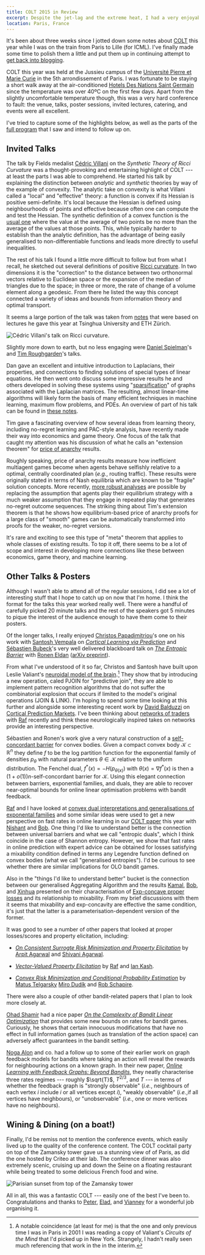 ```yaml
---
title: COLT 2015 in Review
excerpt: Despite the jet-lag and the extreme heat, I had a very enjoyable time at COLT this year. This is a summary of some of the highlights for me as well as a list of work I saw that I'd like to investigate further.
location: Paris, France
---
```


It's been about three weeks since I jotted down some notes about [COLT][] this
year while I was on the train from Paris to Lille (for ICML). I've finally made
some time to polish them a little and put them up in continuing attempt to 
[get back into blogging](/blog/restarting.html).

[colt]: http://www.learningtheory.org/colt2015/


COLT this year was held at the Jussieu campus of the 
[Université Pierre et Marie Curie][UPMC] in the 5th arrondissement of Paris.
I was fortunate to be staying a short walk away at the air-conditioned 
[Hotels Des Nations Saint Germain][HdNSG] since the temperature was over 40ºC
on the first few days. Apart from the slightly uncomfortable temperature
though, this was a very hard conference to fault: the venue, talks, poster
sessions, invited lectures, catering, and events were all excellent. 

I've tried to capture some of the highlights below, as well as the parts of the 
[full program][] that I saw and intend to follow up on. 

[full program]: http://easychair.org/smart-program/COLT2015/index.html
[HdNSG]: http://www.paris-hotel-des-nations-st-germain.com/en/home/?r=3955002
[UPMC]: http://www.upmc.fr/en/index.html

## Invited Talks

The talk by Fields medalist [Cédric Villani][villani] on the _Synthetic Theory
of Ricci Curvature_ was a thought-provoking and entertaining highlight of COLT
--- at least the parts I was able to comprehend. He started his talk by
explaining the distinction between _analytic_ and _synthetic_ theories by way
of the example of convexity. The analytic take on convexity is what Villani
called a "local" and "effective" theory: a function is convex if its Hessian is
positive semi-definite. It's local because the Hessian is defined using
neighbourhoods of points and effective because often one can compute the and
test the Hessian. The synthetic definition of a convex function is the 
[usual one](/blog/behold-jensens-inequality.html) where the value at the
average of two points be no more than the average of the values at those
points. This, while typically harder to establish than the analytic definition,
has the advantage of being easily generalised to non-differentiable functions
and leads more directly to useful inequalities.

The rest of his talk I found a little more difficult to follow but from what
I recall, he sketched out several definitions of positive [Ricci curvature][].
In two dimensions it is the "correction" to the distance between two
orthonormal vectors relative to Euclidean space or the expansion of the median
of triangles due to the space; in three or more, the rate of change of a volume
element along a geodesic. From there he listed the way this concept connected
a variety of ideas and bounds from information theory and optimal transport.

It seems a large portion of the talk was taken from 
[notes][villani notes] that were based on lectures he gave this year at
Tsinghua University and ETH Zürich.

[villani]: https://en.wikipedia.org/wiki/Cédric_Villani 
[Ricci curvature]: https://en.wikipedia.org/wiki/Ricci_curvature
[villani notes]: http://cedricvillani.org/wp-content/uploads/2015/07/takagi-2.pdf

![Cédric Villani's talk on Ricci curvature.](/pics/villani.jpg)




Slightly more down to earth, but no less engaging were [Daniel Spielman][]'s
and [Tim Roughgarden][]'s talks.

Dan gave an excellent and intuitive introduction to Laplacians, their
properties, and connections to finding solutions of special types of linear
equations. He then went onto discuss some impressive results he and others
developed in solving these systems using "[sparsification][]" of graphs
associated with the Laplacian matrices. The resulting, almost linear-time
algorithms will likely form the basis of many efficient techniques in machine
learning, maximum flow problems, and PDEs. An overview of part of his talk can
be found in [these notes][spielman notes].

[daniel spielman]: http://www.cs.yale.edu/homes/spielman/
[spielman notes]: http://www.cs.yale.edu/homes/spielman/PAPERS/icm10post.pdf
[sparsification]: http://arxiv.org/abs/0808.4134



Tim gave a fascinating overview of how several ideas from learning theory,
including no-regret learning and PAC-style analysis, have recently made their
way into economics and game theory. One focus of the talk that caught my
attention was his discussion of what he calls an "extension theorem" for 
[price of anarchy][] results. 

Roughly speaking, price of anarchy results measure how inefficient multiagent
games become when agents behave selfishly relative to a optimal, centrally
coordinated plan (_e.g._, routing traffic). These results were originally
stated in terms of Nash equilibria which are known to be "fragile" solution
concepts. More recently, [more robust analyses][] are possible by replacing the
assumption that agents play their equilibrium strategy with a much weaker
assumption that they engage in repeated play that generates no-regret outcome
sequences. The striking thing about Tim's extension theorem is that he shows how
equilibrium-based price of anarchy proofs for a large class of "smooth" games
can be automatically transformed into proofs for the weaker, no-regret
versions. 

It's rare and exciting to see this type of "meta" theorem that applies to whole
classes of existing results. To top it off, there seems to be a lot of scope
and interest in developing more connections like these between economics, game
theory, and machine learning.

[tim roughgarden]: http://theory.stanford.edu/~tim/
[price of anarchy]: https://en.wikipedia.org/wiki/Price_of_anarchy
[more robust analyses]: http://theory.stanford.edu/~tim/papers/robust.pdf




## Other Talks & Posters

Although I wasn't able to attend all of the regular sessions, I did see a lot
of interesting stuff that I hope to catch up on now that I'm home. I think the
format for the talks this year worked really well. There were a handful of
carefully picked 20 minute talks and the rest of the speakers got 5 minutes to
pique the interest of the audience enough to have them come to their posters.

Of the longer talks, I really enjoyed [Christos Papadimitriou][]'s one on his
work with [Santosh Vempala][] on 
_[Cortical Learning via Prediction][Papadimitriou15]_ and 
[Sébastien Bubeck][]'s very well delivered blackboard talk on 
_[The Entropic Barrier][Bubeck15]_ with [Ronen Eldan][] 
([arXiv preprint][]).

[Papadimitriou15]: http://jmlr.org/proceedings/papers/v40/Papadimitriou15.html
[Bubeck15]: http://jmlr.org/proceedings/papers/v40/Bubeck15b.html
[Christos Papadimitriou]: http://www.cs.berkeley.edu/~christos/
[Santosh Vempala]: http://www.cc.gatech.edu/~vempala/
[Sébastien Bubeck]: http://www.princeton.edu/~sbubeck/
[Ronen Eldan]: http://www.wisdom.weizmann.ac.il/~ronene/
[arXiv preprint]: http://arxiv.org/abs/1412.1587



From what I've understood of it so far, Christos and Santosh have built upon
Leslie Valiant's [neuroidal model of the brain][circuits].[^1] They show that
by introducing a new operation, caled PJOIN for "predictive join", they are
able to implement pattern recognition algorithms that do not suffer the
combinatorial explosion that occurs if limited to the model's original
operations (JOIN & LINK). I'm hoping to spend some time looking at this
further and alongside some interesting recent work by [David Balduzzi][]
on [Cortical Prediction Markets][]. I've been thinking about 
[networks of traders][] with [Raf][] recently and think these neurologically
inspired takes on networks provide an interesting perspective.

[circuits]: https://books.google.com.au/books/about/Circuits_of_the_mind.html?id=JqfwAAAAMAAJ
[networks of traders]: http://arxiv.org/abs/1410.0413
[David Balduzzi]: https://sites.google.com/site/dbalduzzi/
[Cortical Prediction Markets]: http://arxiv.org/pdf/1401.1465v1.pdf

[^1]: A notable coincidence (at least for me) is that the one and only previous
time I was in Paris in 2001 I was reading a copy of Valiant's _Circuits of the
Mind_ that I'd picked up in New York. Strangely, I hadn't really seen much
referencing that work in the in the interim.



Sébastien and Ronen's work give a very natural construction of
a [self-concordant barrier][] for convex bodies. Given a compact convex body
$\mathcal{K} \subset \mathbb{R}^n$ they define $f$ to be the log partition
function for the exponential family of densities $p_\theta$ with natural
parameters $\theta \in \mathcal{K}$ relative to the uniform distribution. The
Fenchel dual, $f^*(x) = -H(p_{\theta(x)})$ with $\theta(x) = \nabla f^*(x)$ is
then a $(1 + o(1))n$-self-concordant barrier for $\mathcal{K}$. Using this
elegant connection between barriers, exponential families, and duals, they are
able to recover near-optimal bounds for online linear optimisation problems
with bandit feedback.

[self-concordant barrier]: https://en.wikipedia.org/wiki/Self-concordant_function



[Raf][] and I have looked at 
[convex dual interpretations and generalisations of exponental families][maxent] 
and some similar ideas were used to get a new perspective on fast rates in
online learning in our [COLT paper][gen-mix] this year with [Nishant][] and
[Bob][]. One thing I'd like to understand better is the connection between
universal barriers and what we call "entropic duals", which I think coincide in
the case of Shannon entropy. However, we show that fast rates in online
prediction with expert advice can be obtained for losses satisfying
a mixability condition defined in terms any Legendre function defined on convex
bodies (what we call "generalised entropies"). I'd be curious to see whether
there are similar implications for OLO bandit games.

[Raf]: http://people.seas.harvard.edu/~raf/
[gen-mix]: http://jmlr.org/proceedings/papers/v40/Reid15.html
[nishant]: http://users.cecs.anu.edu.au/~nmehta/
[bob]: http://users.cecs.anu.edu.au/~williams/
[maxent]: http://mark.reid.name/bits/pubs/maxent13-convex-gefs.pdf



Also in the "things I'd like to understand better" bucket is the connection
between our generalised Aggregating Algorithm and the results [Kamal][],
[Bob][], and [Xinhua][] presented on their characterisation of 
[Exp-concave proper losses][Kamalaruban15] and its relationship to mixability.
From my brief discussions with them it seems that mixability and exp-concavity
are effective the same condition, it's just that the latter is
a parameterisation-dependent version of the former.

[kamal]: http://people.cecs.anu.edu.au/user/5197
[xinhua]: http://users.cecs.anu.edu.au/~xzhang/
[Kamalaruban15]: http://jmlr.org/proceedings/papers/v40/Kamalaruban15.html



It was good to see a number of other papers that looked at proper losses/scores
and property elicitation, including:

- _[On Consistent Surrogte Risk Minimization and Property Elicitation][Agarwal15]_
  by [Arpit Agarwal](http://clweb.csa.iisc.ernet.in/cse12/arpit.agarwal/) 
  and [Shivani Agarwal](http://www.shivani-agarwal.net).

- _[Vector-Valued Property Elicitation][Frongillo15]_
  by [Raf][] and [Ian Kash](http://research.microsoft.com/en-us/people/iankash/).

- _[Convex Risk Minimization and Conditional Probability Estimation][Telgarsky15]_
  by [Matus Telgarsky](http://cseweb.ucsd.edu/~mtelgars/)
  [Miro Dudík](http://research.microsoft.com/en-us/people/mdudik/)
  and [Rob Schapire](http://research.microsoft.com/en-us/people/schapire/).

[Agarwal15]: http://jmlr.org/proceedings/papers/v40/Agarwal15.html
[Frongillo15]: http://jmlr.org/proceedings/papers/v40/Frongillo15.html
[Telgarsky15]: http://jmlr.org/proceedings/papers/v40/Telgarsky15.html

There were also a couple of other bandit-related papers that I plan to look 
more closely at.

[Ohad Shamir][] had a nice paper 
_[On the Complexity of Bandit Linear Optimization][Shamir15]_ that provides some
new bounds on rates for bandit games. Curiously, he shows that certain innocuous
modifications that have no effect in full information games 
(such as translation of the action space) can adversely affect guarantees in the
bandit setting.

[Noga Alon][] and co. had a follow up to some of their earlier work on graph
feedback models for bandits where taking an action will reveal the rewards for
neighbouring actions on a known graph. In their new paper, 
_[Online Learning with Feedback Graphs: Beyond Bandits][Alon15]_, they neatly
characterise three rates regimes --- roughly $\sqrt{T}$, $T^{2/3}$, and $T$ ---
in terms of whether the feedback graph is "strongly observable" 
(_i.e._, neighbours of each vertex $i$ include $i$ or all vertices except $i$),
"weakly observable" (_i.e._,if all vertices have neighbours), or "unobservable" 
(_i.e._, one or more vertices have no neighbours).

[Ohad Shamir]: http://www.wisdom.weizmann.ac.il/~shamiro/
[Shamir15]: http://jmlr.org/proceedings/papers/v40/Shamir15.html
[Noga Alon]: http://www.tau.ac.il/~nogaa/
[Alon15]: http://jmlr.org/proceedings/papers/v40/Alon15.html



## Wining & Dining (on a boat!)

Finally, I'd be remiss not to mention the conference events, which easily
lived up to the quality of the conference content. The COLT cocktail party on
top of the Zamansky tower gave us a stunning view of of Paris, as did the one
hosted by Criteo at their lab. The conference dinner was also extremely scenic,
cruising up and down the Seine on a floating restaurant while being treated to
some delicious French food and wine.

![Parisian sunset from top of the Zamansky tower](/pics/paris-sunset.jpg)

All in all, this was a fantastic COLT --- easily one of the best I've been to. 
Congratulations and thanks to [Peter][], [Elad][], and [Vianney][] for a 
wonderful job organising it.

[peter]: http://homepages.cwi.nl/~pdg/
[elad]: http://www.cs.princeton.edu/~ehazan/
[vianney]: https://sites.google.com/site/vianneyperchet/

